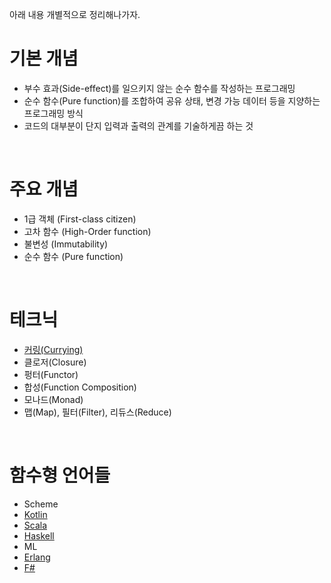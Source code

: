 아래 내용 개별적으로 정리해나가자.

# 기본 개념
* 부수 효과(Side-effect)를 일으키지 않는 순수 함수를 작성하는 프로그래밍
* 순수 함수(Pure function)를 조합하여 공유 상태, 변경 가능 데이터 등을 지양하는 프로그래밍 방식
* 코드의 대부분이 단지 입력과 출력의 관계를 기술하게끔 하는 것
</br>

# 주요 개념
* 1급 객체 (First-class citizen)
* 고차 함수 (High-Order function)
* 불변성 (Immutability)
* 순수 함수 (Pure function)
</br>

# 테크닉
* [커링(Currying)](https://github.com/AgustaRC/Dev-Log/blob/master/%5BFP%5D%20Currying.md)
* 클로저(Closure)
* 펑터(Functor)
* 합성(Function Composition)
* 모나드(Monad)
* 맵(Map), 필터(Filter), 리듀스(Reduce)
</br>

# 함수형 언어들
* Scheme
* [Kotlin](https://kotlinlang.org/)
* [Scala](https://www.scala-lang.org/)
* [Haskell](https://www.haskell.org/)
* ML
* [Erlang](https://www.erlang.org/)
* [F#](https://fsharp.org/)

